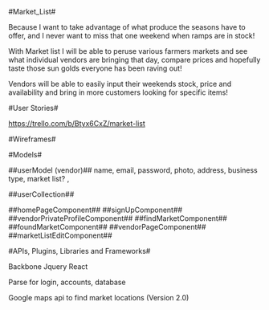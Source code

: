 #Market_List#

Because I want to take advantage of what produce the seasons have to offer, and I never want to miss that one weekend when ramps are in stock! 

With Market list I will be able to peruse various farmers markets and see what individual vendors are bringing that day, compare prices and hopefully taste those sun golds everyone has been raving out! 

Vendors will be able to easily input their weekends stock, price and availability and bring in more customers looking for specific items! 


#User Stories#

https://trello.com/b/Btyx6CxZ/market-list

#Wireframes#



#Models#

##userModel (vendor)##
name, email, password, photo, address, business type, market list? ,

##userCollection##

##homePageComponent##
##signUpComponent##
##vendorPrivateProfileComponent##
##findMarketComponent##
##foundMarketComponent##
##vendorPageComponent##
##marketListEditComponent##


#APIs, Plugins, Libraries and Frameworks#

Backbone
Jquery
React

Parse for login, accounts, database

Google maps api to find market locations (Version 2.0)